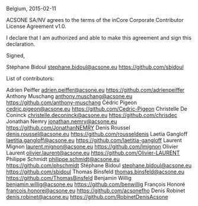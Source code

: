 Belgium, 2015-02-11

ACSONE SA/NV agrees to the terms of the inCore Corporate Contributor License
Agreement v1.0.

I declare that I am authorized and able to make this agreement and sign this
declaration.

Signed,

Stéphane Bidoul stephane.bidoul@acsone.eu https://github.com/sbidoul

List of contributors:

Adrien Peiffer adrien.peiffer@acsone.eu https://github.com/adrienpeiffer
Anthony Muschang anthony.muschang@acsone.eu https://github.com/anthony-muschang
Cédric Pigeon cedric.pigeon@acsone.eu https://github.com/Cedric-Pigeon
Christelle De Coninck christelle.deconinck@acsone.eu https://github.com/chrisdec
Jonathan Nemry jonathan.nemry@acsone.eu https://github.com/JonathanNEMRY
Denis Roussel denis.roussel@acsone.eu https://github.com/rousseldenis
Laetia Gangloff laetitia.gangloff@acsone.eu https://github.com/laetitia-gangloff
Laurent Mignon laurent.mignon@acsone.eu https://github.com/lmignon
Olivier Laurent olivier.laurent@acsone.eu https://github.com/Olivier-LAURENT
Philippe Schmidt philippe.schmidt@acsone.eu https://github.com/phschmidt
Stéphane Bidoul stephane.bidoul@acsone.eu https://github.com/sbidoul
Thomas Binsfeld thomas.binsfeld@acsone.eu https://github.com/ThomasBinsfeld
Benjamin Willig benjamin.willig@acsone.eu https://github.com/benwillig
François Honoré francois.honore@acsone.eu https://github.com/acsonefho
Denis Robinet denis.robinet@acsone.eu https://github.com/RobinetDenisAcsone
